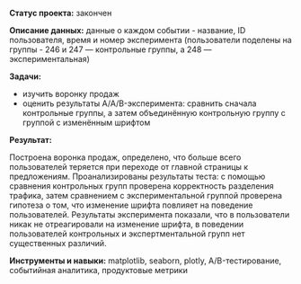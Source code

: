 **Статус проекта:** закончен

**Описание данных:** данные о каждом событии - название, ID пользователя, время и номер эксперимента (пользователи поделены на группы - 246 и 247 — контрольные группы, а 248 — экспериментальная)

**Задачи:** 

- изучить воронку продаж
- оценить результаты A/A/B-эксперимента: сравнить сначала контрольные группы, а затем объединённую контрольную группу с группой с изменённым шрифтом

**Результат:**

Построена воронка продаж, определено, что больше всего пользователей теряется при переходе от главной страницы к предложениям. Проанализированы результаты теста: с помощью сравнения контрольных групп
проверена корректность разделения трафика, затем сравнением с экспериментальной группой проверена гипотеза о том, что изменение шрифта повлияет на поведение пользователей. Результаты эксперимента показали, что в пользователи никак не отреагировали на изменение шрифта, в поведении пользователей контрольных и экспертментальной групп нет существенных различий.

**Инструменты и навыки:** matplotlib, seaborn, plotly, A/B-тестирование, событийная аналитика, продуктовые метрики
